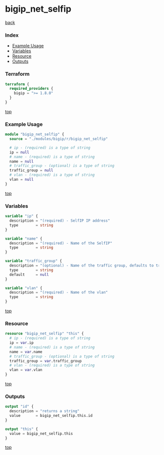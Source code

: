 # bigip_net_selfip

[back](../bigip.md)

### Index

- [Example Usage](#example-usage)
- [Variables](#variables)
- [Resource](#resource)
- [Outputs](#outputs)

### Terraform

```terraform
terraform {
  required_providers {
    bigip = ">= 1.8.0"
  }
}
```

[top](#index)

### Example Usage

```terraform
module "bigip_net_selfip" {
  source = "./modules/bigip/r/bigip_net_selfip"

  # ip - (required) is a type of string
  ip = null
  # name - (required) is a type of string
  name = null
  # traffic_group - (optional) is a type of string
  traffic_group = null
  # vlan - (required) is a type of string
  vlan = null
}
```

[top](#index)

### Variables

```terraform
variable "ip" {
  description = "(required) - SelfIP IP address"
  type        = string
}

variable "name" {
  description = "(required) - Name of the SelfIP"
  type        = string
}

variable "traffic_group" {
  description = "(optional) - Name of the traffic group, defaults to traffic-group-local-only if not specified"
  type        = string
  default     = null
}

variable "vlan" {
  description = "(required) - Name of the vlan"
  type        = string
}
```

[top](#index)

### Resource

```terraform
resource "bigip_net_selfip" "this" {
  # ip - (required) is a type of string
  ip = var.ip
  # name - (required) is a type of string
  name = var.name
  # traffic_group - (optional) is a type of string
  traffic_group = var.traffic_group
  # vlan - (required) is a type of string
  vlan = var.vlan
}
```

[top](#index)

### Outputs

```terraform
output "id" {
  description = "returns a string"
  value       = bigip_net_selfip.this.id
}

output "this" {
  value = bigip_net_selfip.this
}
```

[top](#index)